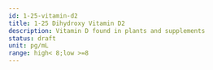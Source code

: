 ```yaml
---
id: 1-25-vitamin-d2
title: 1-25 Dihydroxy Vitamin D2
description: Vitamin D found in plants and supplements
status: draft
unit: pg/mL
range: high< 8;low >=8
---
```


